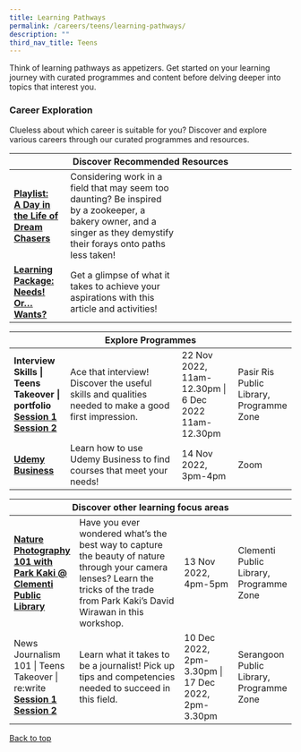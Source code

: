 ```yaml
---
title: Learning Pathways
permalink: /careers/teens/learning-pathways/
description: ""
third_nav_title: Teens
---
```

Think of learning pathways as appetizers. Get started on your learning journey with curated programmes and content before delving deeper into topics that interest you.

<h3><b>Career Exploration</b></h3>
Clueless about which career is suitable for you? Discover and explore various careers through our curated programmes and resources.
<div class="horizontal-scroll margin--bottom--lg">
  <table class="generic-table">
    <thead>
      <tr>
        <th class="is-uppercase has-weight-normal" colspan="4">Discover Recommended Resources</th>
      </tr>
    </thead>
    <tbody>
      <tr>
        <td style="width: 20%;"><a target="_blank" href="/careers/teens/content"><b> Playlist:<br>A Day in the Life of Dream Chasers</b></a></td>
        <td style="width: 40%;"> Considering work in a field that may seem too daunting? Be inspired by a zookeeper, a bakery owner, and a singer as they demystify their forays onto paths less taken!</td>
        <td style="width: 20%;"> </td>
        <td style="width: 20%;"> </td>
      </tr>
      <tr>
        <td><a target="_blank" href="https://nlb-learning-staging.netlify.app/careers/teens/content/#lp-wants"><b> Learning Package:<br>Needs! Or… Wants?</b></a></td>
        <td>Get a glimpse of what it takes to achieve your aspirations with this article and activities!</td>
        <td></td>
				<td></td></tr>
			

  </tbody>
  </table>
</div>

<div class="horizontal-scroll margin--bottom--lg">
  <table class="generic-table">
    <thead>
      <tr>
        <th class="is-uppercase has-weight-normal" colspan="4">Explore Programmes</th>
      </tr>
    </thead>
    <tbody>
			<tr>
         <td style="width: 20%;">
					 <b>Interview Skills | Teens Takeover | portfolio</b><br>
					 <a target="_blank" href="https://www.eventbrite.sg/e/interview-skills-teens-takeover-portfolio-tickets-429093960587?aff=odcleoeventsincollection">
						 <b>Session 1</b></a>
						 <br>
						 					 <a target="_blank" href="https://www.eventbrite.sg/e/interview-skills-teens-takeover-portfolio-tickets-429094442027?aff=odcleoeventsincollection"><b>Session 2
</b></a>
				</td>
        <td style="width: 40%;"> Ace that interview! Discover the useful skills and qualities needed to make a good first impression.
        </td><td style="width: 20%;">22 Nov 2022,<br>11am-12.30pm | 
				<br> 6 Dec 2022 <br>11am-12.30pm
				</td>
        <td style="width: 20%;">Pasir Ris Public Library, <br>Programme Zone</td>
			</tr>
		<tr>
         <td style="width: 20%;"><a target="_blank" href="https://www.eventbrite.sg/e/udemy-business-tickets-422441492877?aff=ebdsoporgprofile"><b>Udemy Business
</b></a></td>
        <td style="width: 40%;">Learn how to use Udemy Business to find courses that meet your needs!</td>
       <td> 14 Nov 2022,<br>3pm-4pm</td>
        <td>Zoom<br></td></tr>
			  </tbody>
  </table>
</div>

<div class="horizontal-scroll margin--bottom--lg">
  <table class="generic-table">
    <thead>
      <tr>
        <th class="is-uppercase has-weight-normal" colspan="4">Discover other learning focus areas</th>
      </tr>
    </thead>
		<tbody>
			<tr>
        <td style="width: 20%;"><a target="_blank" href="https://www.eventbrite.sg/e/nature-photography-101-with-park-kaki-clementi-public-library-tickets-435602377437?aff=odcleoeventsincollection"><b>Nature Photography 101 with Park Kaki @ Clementi Public Library</b> </td>
        <td style="width: 40%;">Have you ever wondered what’s the best way to capture the beauty of nature through your camera lenses? Learn the tricks of the trade from Park Kaki’s David Wirawan in this workshop.</td>
        <td style="width: 20%;">13 Nov 2022,<br>4pm-5pm</td>
					<td style="width: 20%;">Clementi Public Library, Programme Zone</td></tr>
			<tr>
        <td style="width: 20%;">
					News Journalism 101 | Teens Takeover | re:write <br><a target="_blank" href="https://www.eventbrite.sg/e/news-journalism-101-teens-takeover-rewrite-tickets-429092526297?aff=odcleoeventsincollection"><b>Session 1 </b></a>
					<a target="_blank" href="https://www.eventbrite.sg/e/news-journalism-101-teens-takeover-rewrite-tickets-429090249487?aff=odcleoeventsincollection"><b>Session 2 </b></a></td>
        <td style="width: 40%;"> Learn what it takes to be a journalist! Pick up tips and competencies needed to succeed in this field.</td>
        <td style="width: 20%;">10 Dec 2022, <br>2pm-3.30pm | <br>17 Dec 2022,<br>2pm-3.30pm</td>
        <td style="width: 20%;">Serangoon Public Library, Programme Zone</td>
      </tr>
    </tbody>
  </table>
</div>

<p class="has-text-right margin--top--xl"><a href="#main-content">Back to top</a></p>